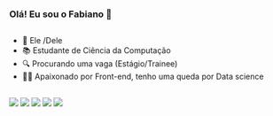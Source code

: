 ### Olá! Eu sou o Fabiano 👋
##
- 👨 Ele /Dele
- 📚 Estudante de Ciência da Computação
- 🔍 Procurando uma vaga (Estágio/Trainee)
- 👨‍💻 Apaixonado por Front-end, tenho uma queda por Data science
##
<div> 
   <a href="http://api.whatsapp.com/send?phone=5517997813888"><img src="https://img.shields.io/badge/WhatsApp-25D366?style=for-the-badge&logo=whatsapp&logoColor=white" target="_blank"></a>
  <a href="https://www.instagram.com/fabianogarrote/" target="_blank"><img src="https://img.shields.io/badge/-Instagram-%23E4405F?style=for-the-badge&logo=instagram&logoColor=white" target="_blank"></a>
 	<a href="https://twitter.com/Fabianogarrote" target="_blank"><img src="https://img.shields.io/badge/Twitter-1DA1F2?style=for-the-badge&logo=twitter&logoColor=white" target="_blank"></a>
  <a href="mailto:fabianogarrote8@gmail.com"><img src="https://img.shields.io/badge/Gmail-D14836?style=for-the-badge&logo=gmail&logoColor=white" target="_blank"></a>
  <a href="https://www.linkedin.com/in/fabianogarrote/" target="_blank"><img src="https://img.shields.io/badge/-LinkedIn-%230077B5?style=for-the-badge&logo=linkedin&logoColor=white" target="_blank"></a>   
</div>
